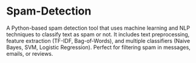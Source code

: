 # Spam-Detection
A Python-based spam detection tool that uses machine learning and NLP techniques to classify text as spam or not. It includes text preprocessing, feature extraction (TF-IDF, Bag-of-Words), and multiple classifiers (Naive Bayes, SVM, Logistic Regression). Perfect for filtering spam in messages, emails, or reviews.
